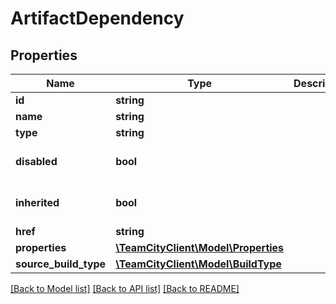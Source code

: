 # ArtifactDependency

## Properties
Name | Type | Description | Notes
------------ | ------------- | ------------- | -------------
**id** | **string** |  | [optional] 
**name** | **string** |  | [optional] 
**type** | **string** |  | [optional] 
**disabled** | **bool** |  | [optional] [default to false]
**inherited** | **bool** |  | [optional] [default to false]
**href** | **string** |  | [optional] 
**properties** | [**\TeamCityClient\Model\Properties**](Properties.md) |  | [optional] 
**source_build_type** | [**\TeamCityClient\Model\BuildType**](BuildType.md) |  | [optional] 

[[Back to Model list]](../README.md#documentation-for-models) [[Back to API list]](../README.md#documentation-for-api-endpoints) [[Back to README]](../README.md)


